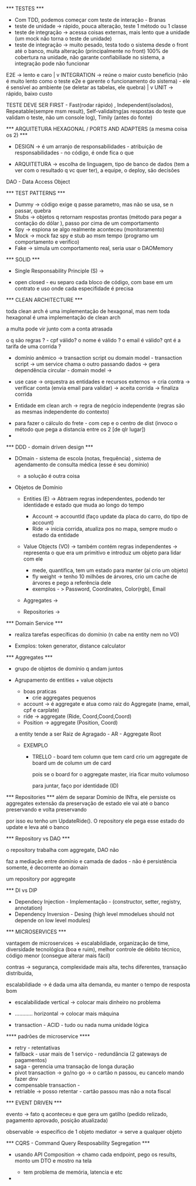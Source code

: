 *** TESTES ***

 - Com TDD, podemos começar com teste de interação - Branas
 - teste de unidade -> rápido, pouca alteração, teste 1 método ou 1 classe
 - teste de integração -> acessa coisas externas, mais lento que a unidade (um mock não torna o teste de unidade)
 - teste de integração -> muito pesado, testa todo o sistema desde o front até o banco, muita alteração (principalmente no front)
 100% de cobertura na unidade, não garante confiabiliade no sistema, a integração pode não funcionar 

 E2E  -> lento e caro
  |
  v
INTEGRATION -> reúne o maior custo benefício (não é muito lento como o teste e2e e garente o funcionamento do sistema) - ele é sensível ao ambiente (se deletar as tabelas, ele quebra)
  |
  v
 UNIT   -> rápido, baixo custo

TESTE DEVE SER FIRST - Fast(rodar rápido) , Independent(isolados), Repeatable(sempre msm result), Self-validaitng(as respostas do teste que validam o teste, não um console log), Timily (antes do fonte)


*** ARQUITETURA HEXAGONAL / PORTS AND ADAPTERS (a mesma coisa os 2) ***

* DESIGN -> é um arranjo de responsabilidades - atribuição de responsabilidades - no código, é onde fica o que

* ARQUITETURA -> escolha de linguagem, tipo de banco de dados (tem a ver com o resultado q vc quer ter), a equipe, o deploy, são decisões

DAO - Data Access Object


*** TEST PATTERNS ***

 * Dummy -> código exige q passe parametro, mas não se usa, se n passar, quebra
 * Stubs -> objetos q retornam respostas prontas (método para pegar a contação do dólar ), passo por cima de um comportamento
 * Spy -> espiona se algo realmente aconteceu (monitoramento)
 * Mock -> mock faz spy e stub ao msm tempo (programo um comportamento e verifico)
 * Fake -> simula um comportamento real, seria usar o DAOMemory


*** SOLID ***

 * Single Responsability Principle (S) -> 

 - open closed - eu separo cada bloco de código, com base em um contrato e uso onde cada especifidade é precisa
  

*** CLEAN ARCHITECTURE ***

 toda clean arch é uma implementação de hexagonal, mas nem toda hexagonal é uma implementação de clean arch

 a multa pode vir junto com a conta atrasada 

 o q são regras ? - cpf válido? o nome é válido ? o email é válido? qnt é a tarifa de uma corrida ?

   * domínio anêmico -> transaction script ou domain model
    - transaction script -> um service chama o outro passando dados -> gera dependência circular
    - domain model -> 

  * use case -> orquestra as entidades e recursos externos
    -> cria contra
    -> verificar conta (envia email para validar)
    -> aceita corrida
    -> finaliza corrida

  * Entidade em clean arch -> regra de negócio independente (regras são as mesmas independente do contexto)
   - para fazer o cálculo do frete - com cep e o centro de dist (invoco o método que pega a distancia entre os 2 [de qlr lugar])
   - 


*** DDD  - domain driven design ***

* DOmain - sistema de escola (notas, frequência) , sistema de agendamento de consulta médica (esse é seu domínio)

  - a solução é outra coisa

- Objetos de Domínio

  - Entities (E) -> Abtraem regras independentes, podendo ter identidade e estado que muda ao longo do tempo 
    - Account -> accountId (faço update da placa do carro, do tipo de account)
    - Ride -> inicia corrida, atualiza pos no mapa, sempre mudo o estado da entidade

  - Value Objects (VO) -> também contém regras independentes -> representa o que era um primitivo e introduz um objeto para lidar com ele

    - mede, quantifica, tem um estado para manter (aí crio um objeto)

     + fly weight -> tenho 10 milhões de árvores, crio um cache de árvores e  pego a referência dele
    
    - exemplos - > Password, Coordinates, Color(rgb), Email

  - Aggregates -> 

  - Repositories -> 

*** Domain Service ***

 - realiza tarefas específicas do domínio (n cabe na entity nem no VO)

 - Exmplos: token generator, distance calculator 

*** Aggregates ***
- grupo de objetos de domínio q andam juntos

- Agrupamento de entities + value objects

  * boas praticas
    - crie aggregates pequenos

  - account -> é aggregate e atua como raiz do Aggregate (name, email, cpf e carplate)
  - ride -> aggregate (Ride<AR>, Coord,Coord,Coord)
  - Position -> aggregate (Position<AR>, Coord)

  a entity tende a ser Raiz de Agragado - AR - Aggregate Root

  - EXEMPLO

    - TRELLO - board tem column que tem card 
      crio um aggregate de board
      um de column
      um de card

      pois se o board for o aggregate master, iria ficar muito volumoso

      para juntar, faço por identidade (ID)      
      
*** Repositories ***
  além de separar Domínio de INfra, ele persiste os aggregates
  extensão da preservação de estado
  ele vai até o banco preservando e volta preservando

  por isso eu tenho um UpdateRide(). O repository ele pega esse estado do update e leva até o banco

*** Repository vs DAO ***

  o repository trabalha com aggregate, DAO não

  faz a mediação entre domínio e camada de dados - não é persistência somente, é decorrente ao domain

  um repository por aggregate

*** DI vs DIP

  - Dependecy Injection - Implementação - (constructor, setter, registry, annotation)
  - Dependency Inversion - Desing (high level mmodelues should not depende on low level modules)

*** MICROSERVICES ***
  
vantagem de microservices -> escalabildiade, organização de time, diversidade tecnológica (boa e ruim), melhor controle de débito técnico, código menor (consegue alterar mais fácil)

contras -> segurança, complexidade mais alta, techs diferentes, transação distribuída,

escalabildiade -> é dada uma alta demanda, eu manter o tempo de resposta bom

 - escalabilidade vertical -> colocar mais dinheiro no problema
 - ............   horizontal -> colocar mais máquina

 - transaction - ACID - tudo ou nada numa unidade lógica

 **** padrões de microservice ****

 - retry - retentativas
 - fallback - usar mais de 1 serviço - redundância (2 gateways de pagamentos)
 - saga - gerencia uma transação de longa duração 
  - pivot transaction -> go/no go -> o cartão n passou, eu cancelo mando fazer dnv
  - compensable transaction - 
  - retriable -> posso retentar - cartão passou mas não a nota fiscal

*** EVENT DRIVEN ***

evento -> fato q aconteceu e que gera um gatilho (pedido relizado, pagamento aprovado, posição atualizada)

observable -> específico de 1 objeto
mediator -> serve a qualquer objeto

*** CQRS - Command Query Resposability Segregation ***

- usando API Composition -> chamo cada endpoint, pego os results, monto um DTO e mostro na tela
  - tem problema de memória, latencia e etc

- 

 